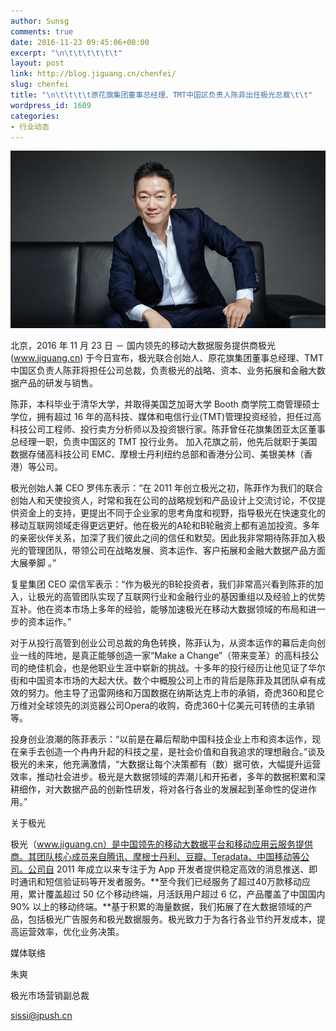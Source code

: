 ```yaml
---
author: Sunsg
comments: true
date: 2016-11-23 09:45:06+00:00
excerpt: "\n\t\t\t\t\t\t"
layout: post
link: http://blog.jiguang.cn/chenfei/
slug: chenfei
title: "\n\t\t\t\t原花旗集团董事总经理、TMT中国区负责人陈菲出任极光总裁\t\t"
wordpress_id: 1609
categories:
- 行业动态
---
```



				

[![1000x5621](/images/2016/11/1000x5621.jpg)](/images/2016/11/1000x5621.jpg)




北京，2016 年 11 月 23 日 － 国内领先的移动大数据服务提供商极光(www.jiguang.cn) 于今日宣布，极光联合创始人、原花旗集团董事总经理、TMT中国区负责人陈菲将担任公司总裁，负责极光的战略、资本、业务拓展和金融大数据产品的研发与销售。




陈菲，本科毕业于清华大学，并取得美国芝加哥大学 Booth 商学院工商管理硕士学位，拥有超过 16 年的高科技、媒体和电信行业(TMT)管理投资经验，担任过高科技公司工程师、投行卖方分析师以及投资银行家。陈菲曾任花旗集团亚太区董事总经理一职，负责中国区的 TMT 投行业务。 加入花旗之前，他先后就职于美国数据存储高科技公司 EMC、摩根士丹利纽约总部和香港分公司、美银美林（香港）等公司。




极光创始人兼 CEO 罗伟东表示：“在 2011 年创立极光之初，陈菲作为我们的联合创始人和天使投资人，时常和我在公司的战略规划和产品设计上交流讨论，不仅提供资金上的支持，更提出不同于企业家的思考角度和视野，指导极光在快速变化的移动互联网领域走得更远更好。他在极光的A轮和B轮融资上都有追加投资。多年的亲密伙伴关系，加深了我们彼此之间的信任和默契。因此我非常期待陈菲加入极光的管理团队，带领公司在战略发展、资本运作、客户拓展和金融大数据产品方面大展拳脚 。”




复星集团 CEO 梁信军表示：“作为极光的B轮投资者，我们非常高兴看到陈菲的加入，让极光的高管团队实现了互联网行业和金融行业的基因重组以及经验上的优势互补。他在资本市场上多年的经验，能够加速极光在移动大数据领域的布局和进一步的资本运作。”




对于从投行高管到创业公司总裁的角色转换，陈菲认为，从资本运作的幕后走向创业一线的阵地，是真正能够创造一家“Make a Change”（带来变革）的高科技公司的绝佳机会，也是他职业生涯中崭新的挑战。十多年的投行经历让他见证了华尔街和中国资本市场的大起大伏。数个中概股公司上市的背后是陈菲及其团队卓有成效的努力。他主导了迅雷网络和万国数据在纳斯达克上市的承销，奇虎360和昆仑万维对全球领先的浏览器公司Opera的收购，奇虎360十亿美元可转债的主承销等。




投身创业浪潮的陈菲表示：“以前是在幕后帮助中国科技企业上市和资本运作，现在亲手去创造一个冉冉升起的科技之星，是社会价值和自我追求的理想融合。”谈及极光的未来，他充满激情，“大数据让每个决策都有（数）据可依，大幅提升运营效率，推动社会进步。极光是大数据领域的弄潮儿和开拓者，多年的数据积累和深耕细作，对大数据产品的创新性研发，将对各行各业的发展起到革命性的促进作用。”




关于极光




极光（www.jiguang.cn）是中国领先的移动大数据平台和移动应用云服务提供商。其团队核心成员来自腾讯、摩根士丹利、豆瓣、Teradata、中国移动等公司。公司自 2011 年成立以来专注于为 App 开发者提供稳定高效的消息推送、即时通讯和短信验证码等开发者服务。**至今我们已经服务了超过40万款移动应用，累计覆盖超过 50 亿个移动终端，月活跃用户超过 6 亿，产品覆盖了中国国内 90% 以上的移动终端。**基于积累的海量数据，我们拓展了在大数据领域的产品，包括极光广告服务和极光数据服务。极光致力于为各行各业节约开发成本，提高运营效率，优化业务决策。




媒体联络




朱爽




极光市场营销副总裁




sissi@jpush.cn

		
